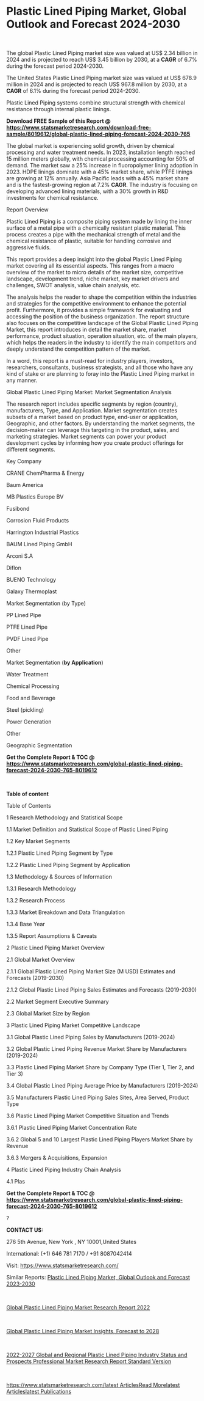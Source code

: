 <h1>Plastic Lined Piping Market, Global Outlook and Forecast 2024-2030</h1><br/><p>The global Plastic Lined Piping market size was valued at US$ 2.34 billion in 2024 and is projected to reach US$ 3.45 billion by 2030, at a <strong>CAGR</strong> of 6.7% during the forecast period 2024-2030.</p>
 
 
 
 <p>The United States Plastic Lined Piping market size was valued at US$ 678.9 million in 2024 and is projected to reach US$ 967.8 million by 2030, at a <strong>CAGR</strong> of 6.1% during the forecast period 2024-2030.</p>
 
 
 
 <p>Plastic Lined Piping systems combine structural strength with chemical resistance through internal plastic linings.</p>
 
 
 
 <p><strong>Download FREE Sample of this Report @ <a href="https://www.statsmarketresearch.com/download-free-sample/8019612/global-plastic-lined-piping-forecast-2024-2030-765">https://www.statsmarketresearch.com/download-free-sample/8019612/global-plastic-lined-piping-forecast-2024-2030-765</a></strong></p>
 
 
 
 <p>The global market is experiencing solid growth, driven by chemical processing and water treatment needs. In 2023, installation length reached 15 million meters globally, with chemical processing accounting for 50% of demand. The market saw a 25% increase in fluoropolymer lining adoption in 2023. HDPE linings dominate with a 45% market share, while PTFE linings are growing at 12% annually. Asia Pacific leads with a 45% market share and is the fastest-growing region at 7.2% <strong>CAGR</strong>. The industry is focusing on developing advanced lining materials, with a 30% growth in R&D investments for chemical resistance.</p>
 
 
 
 <p>Report Overview</p>
 
 
 
 <p>Plastic Lined Piping is a composite piping system made by lining the inner surface of a metal pipe with a chemically resistant plastic material. This process creates a pipe with the mechanical strength of metal and the chemical resistance of plastic, suitable for handling corrosive and aggressive fluids.</p>
 
 
 
 <p>This report provides a deep insight into the global Plastic Lined Piping market covering all its essential aspects. This ranges from a macro overview of the market to micro details of the market size, competitive landscape, development trend, niche market, key market drivers and challenges, SWOT analysis, value chain analysis, etc.</p>
 
 
 
 <p>The analysis helps the reader to shape the competition within the industries and strategies for the competitive environment to enhance the potential profit. Furthermore, it provides a simple framework for evaluating and accessing the position of the business organization. The report structure also focuses on the competitive landscape of the Global Plastic Lined Piping Market, this report introduces in detail the market share, market performance, product situation, operation situation, etc. of the main players, which helps the readers in the industry to identify the main competitors and deeply understand the competition pattern of the market.</p>
 
 
 
 <p>In a word, this report is a must-read for industry players, investors, researchers, consultants, business strategists, and all those who have any kind of stake or are planning to foray into the Plastic Lined Piping market in any manner.</p>
 
 
 
 <p>Global Plastic Lined Piping Market: Market Segmentation Analysis</p>
 
 
 
 <p>The research report includes specific segments by region (country), manufacturers, Type, and Application. Market segmentation creates subsets of a market based on product type, end-user or application, Geographic, and other factors. By understanding the market segments, the decision-maker can leverage this targeting in the product, sales, and marketing strategies. Market segments can power your product development cycles by informing how you create product offerings for different segments.</p>
 
 
 
 <p>Key Company</p>
 
 
 
 <p>CRANE ChemPharma & Energy</p>
 
 
 
 <p>Baum America</p>
 
 
 
 <p>MB Plastics Europe BV</p>
 
 
 
 <p>Fusibond</p>
 
 
 
 <p>Corrosion Fluid Products</p>
 
 
 
 <p>Harrington Industrial Plastics</p>
 
 
 
 <p>BAUM Lined Piping GmbH</p>
 
 
 
 <p>Arconi S.A</p>
 
 
 
 <p>Diflon</p>
 
 
 
 <p>BUENO Technology</p>
 
 
 
 <p>Galaxy Thermoplast</p>
 
 
 
 <p>Market Segmentation (by Type)</p>
 
 
 
 <p>PP Lined Pipe</p>
 
 
 
 <p>PTFE Lined Pipe</p>
 
 
 
 <p>PVDF Lined Pipe</p>
 
 
 
 <p>Other</p>
 
 
 
 <p>Market Segmentation (<strong>by Application</strong>)</p>
 
 
 
 <p>Water Treatment</p>
 
 
 
 <p>Chemical Processing</p>
 
 
 
 <p>Food and Beverage</p>
 
 
 
 <p>Steel (pickling)</p>
 
 
 
 <p>Power Generation</p>
 
 
 
 <p>Other</p>
 
 
 
 <p>Geographic Segmentation</p>
 
 
 
 <div><b>Get the Complete Report & TOC @ <a href="https://www.statsmarketresearch.com/global-plastic-lined-piping-forecast-2024-2030-765-8019612">https://www.statsmarketresearch.com/global-plastic-lined-piping-forecast-2024-2030-765-8019612</a></b></div>
 
 
 
 <p><br />
 
 <b>Table of content</b></p>
 
 
 
 <p>Table of Contents<br />
 
 1 Research Methodology and Statistical Scope<br />
 
 1.1 Market Definition and Statistical Scope of Plastic Lined Piping<br />
 
 1.2 Key Market Segments<br />
 
 1.2.1 Plastic Lined Piping Segment by Type<br />
 
 1.2.2 Plastic Lined Piping Segment by Application<br />
 
 1.3 Methodology & Sources of Information<br />
 
 1.3.1 Research Methodology<br />
 
 1.3.2 Research Process<br />
 
 1.3.3 Market Breakdown and Data Triangulation<br />
 
 1.3.4 Base Year<br />
 
 1.3.5 Report Assumptions & Caveats<br />
 
 2 Plastic Lined Piping Market Overview<br />
 
 2.1 Global Market Overview<br />
 
 2.1.1 Global Plastic Lined Piping Market Size (M USD) Estimates and Forecasts (2019-2030)<br />
 
 2.1.2 Global Plastic Lined Piping Sales Estimates and Forecasts (2019-2030)<br />
 
 2.2 Market Segment Executive Summary<br />
 
 2.3 Global Market Size by Region<br />
 
 3 Plastic Lined Piping Market Competitive Landscape<br />
 
 3.1 Global Plastic Lined Piping Sales by Manufacturers (2019-2024)<br />
 
 3.2 Global Plastic Lined Piping Revenue Market Share by Manufacturers (2019-2024)<br />
 
 3.3 Plastic Lined Piping Market Share by Company Type (Tier 1, Tier 2, and Tier 3)<br />
 
 3.4 Global Plastic Lined Piping Average Price by Manufacturers (2019-2024)<br />
 
 3.5 Manufacturers Plastic Lined Piping Sales Sites, Area Served, Product Type<br />
 
 3.6 Plastic Lined Piping Market Competitive Situation and Trends<br />
 
 3.6.1 Plastic Lined Piping Market Concentration Rate<br />
 
 3.6.2 Global 5 and 10 Largest Plastic Lined Piping Players Market Share by Revenue<br />
 
 3.6.3 Mergers & Acquisitions, Expansion<br />
 
 4 Plastic Lined Piping Industry Chain Analysis<br />
 
 4.1 Plas</p>
 
 
 
 <div><b>Get the Complete Report & TOC @ <a href="https://www.statsmarketresearch.com/global-plastic-lined-piping-forecast-2024-2030-765-8019612">https://www.statsmarketresearch.com/global-plastic-lined-piping-forecast-2024-2030-765-8019612</a></b></div>
 
 
 
 <p>? </p>
 
 
 
 <p><b>CONTACT US:</b><br />
 
 276 5th Avenue, New York , NY 10001,United States<br />
 
 International: (+1) 646 781 7170 / +91 8087042414<br />
 
 Visit: <a href="https://www.statsmarketresearch.com/">https://www.statsmarketresearch.com/</a><br />
 
 Similar Reports: <a href="https://www.statsmarketresearch.com/global-plastic-lined-piping-forecast-2024-2030-765-8019612">Plastic Lined Piping Market, Global Outlook and Forecast 2023-2030</a><br />
 
 <br />
 
 <a href="https://www.statsmarketresearch.com/global-plastic-lined-piping-forecast-2024-2030-765-8019612">Global Plastic Lined Piping Market Research Report 2022</a><br />
 
 <br />
 
 <a href="https://www.statsmarketresearch.com/global-plastic-lined-piping-forecast-2024-2030-765-8019612">Global Plastic Lined Piping Market Insights, Forecast to 2028</a><br />
 
 <br />
 
 <a href="https://www.statsmarketresearch.com/global-plastic-lined-piping-forecast-2024-2030-765-8019612">2022-2027 Global and Regional Plastic Lined Piping Industry Status and Prospects Professional Market Research Report Standard Version</a><br />
 
 <br />
 
 <a href="https://gyeongbokgung.com">https://www.statsmarketresearch.com/</a><a href="https://hallyeomaritime.com">latest Articles</a><a href="https://jingwansa.com">Read More</a><a href="https://nguoiviet.jp/">latest Articles</a><a href="https://www.intelmarketresearch.com/">latest Publications</a></p>